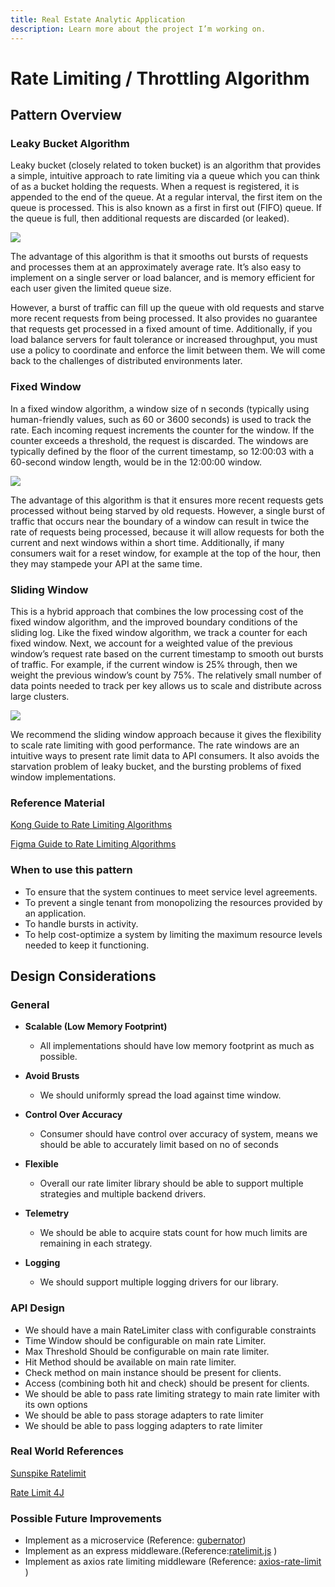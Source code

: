 ```yaml
---
title: Real Estate Analytic Application
description: Learn more about the project I’m working on.
---
```

# Rate Limiting / Throttling Algorithm

## Pattern Overview

### Leaky Bucket Algorithm

Leaky bucket (closely related to token bucket) is an algorithm that provides a simple, intuitive approach to rate limiting via a queue which you can think of as a bucket holding the requests. When a request is registered, it is appended to the end of the queue. At a regular interval, the first item on the queue is processed. This is also known as a first in first out (FIFO) queue. If the queue is full, then additional requests are discarded (or leaked).

![](https://lh6.googleusercontent.com/BgxMiDT59r8idlgbatA8aHYdDYdLGct_mRag2ZJXbY-dB_4yy5KjG5YJrbao6Ma4KLUw23AaHxUnNOmyaw_S4e865SlEXoMR_C1zthLa7SvF00earBlb47Bm656-nYYgX5Xut96j)

The advantage of this algorithm is that it smooths out bursts of requests and processes them at an approximately average rate. It’s also easy to implement on a single server or load balancer, and is memory efficient for each user given the limited queue size.

However, a burst of traffic can fill up the queue with old requests and starve more recent requests from being processed. It also provides no guarantee that requests get processed in a fixed amount of time. Additionally, if you load balance servers for fault tolerance or increased throughput, you must use a policy to coordinate and enforce the limit between them. We will come back to the challenges of distributed environments later.

### Fixed Window

In a fixed window algorithm, a window size of n seconds (typically using human-friendly values, such as 60 or 3600 seconds) is used to track the rate. Each incoming request increments the counter for the window. If the counter exceeds a threshold, the request is discarded. The windows are typically defined by the floor of the current timestamp, so 12:00:03 with a 60-second window length, would be in the 12:00:00 window.

![](https://lh5.googleusercontent.com/mBcDL8LLp-jjjOU0p5YZfdBn5Abp9Dpko170PIwHtiLejB5VX41FMst_xzBt3EEJMBvsu2WeIOjCOMPh1UQRj9revJMLLDIlKWLunShxql02ss_KqR4lchqEQaZmPiSqxmkX0ivc)

The advantage of this algorithm is that it ensures more recent requests gets processed without being starved by old requests. However, a single burst of traffic that occurs near the boundary of a window can result in twice the rate of requests being processed, because it will allow requests for both the current and next windows within a short time. Additionally, if many consumers wait for a reset window, for example at the top of the hour, then they may stampede your API at the same time.

### Sliding Window

This is a hybrid approach that combines the low processing cost of the fixed window algorithm, and the improved boundary conditions of the sliding log. Like the fixed window algorithm, we track a counter for each fixed window. Next, we account for a weighted value of the previous window’s request rate based on the current timestamp to smooth out bursts of traffic. For example, if the current window is 25% through, then we weight the previous window’s count by 75%. The relatively small number of data points needed to track per key allows us to scale and distribute across large clusters.

![](https://lh3.googleusercontent.com/aoylRSn4KjLEnyS8GYAMSM0wwS_3_69aLvBTJu4lcal36UzJwtfnEQM8tWVQlqWRrg-wWVnr_S2zinAO0iPlXisam-7ZsvnNwiTZ4wlt9rAf9MEgmDizB0qXUDzwlI8cH3E2Vtny)

We recommend the sliding window approach because it gives the flexibility to scale rate limiting with good performance. The rate windows are an intuitive ways to present rate limit data to API consumers. It also avoids the starvation problem of leaky bucket, and the bursting problems of fixed window implementations.

### Reference Material

[Kong Guide to Rate Limiting Algorithms](https://konghq.com/blog/how-to-design-a-scalable-rate-limiting-algorithm/)

[Figma Guide to Rate Limiting Algorithms](https://www.figma.com/blog/an-alternative-approach-to-rate-limiting/)

### When to use this pattern

- To ensure that the system continues to meet service level agreements.
- To prevent a single tenant from monopolizing the resources provided by an application.
- To handle bursts in activity.
- To help cost-optimize a system by limiting the maximum resource levels needed to keep it functioning.

## Design Considerations

### General

- **Scalable (Low Memory Footprint)**

  - All implementations should have low memory footprint as much as possible.

- **Avoid Brusts**

  - We should uniformly spread the load against time window.

- **Control Over Accuracy**

  - Consumer should have control over accuracy of system, means we should be able to accurately limit based on no of seconds

- **Flexible**

  - Overall our rate limiter library should be able to support multiple strategies and multiple backend drivers.

- **Telemetry**

  - We should be able to acquire stats count for how much limits are remaining in each strategy.

- **Logging**

  - We should support multiple logging drivers for our library.

### API Design

- We should have a main RateLimiter class with configurable constraints
- Time Window should be configurable on main rate Limiter.
- Max Threshold Should be configurable on main rate limiter.
- Hit Method should be available on main rate limiter.
- Check method on main instance should be present for clients.
- Access (combining both hit and check) should be present for clients.
- We should be able to pass rate limiting strategy to main rate limiter with its own options
- We should be able to pass storage adapters to rate limiter
- We should be able to pass logging adapters to rate limiter

### Real World References

[Sunspike Ratelimit](https://packagist.org/packages/sunspikes/php-ratelimiter)

[Rate Limit 4J](https://github.com/mokies/ratelimitj/tree/master/ratelimitj-redis)

### Possible Future Improvements

- Implement as a microservice (Reference: [gubernator](https://github.com/mailgun/gubernator))
- Implement as an express middleware.(Reference:[ratelimit.js](https://www.npmjs.com/package/ratelimit.js) )
- Implement as axios rate limiting middleware (Reference: [axios-rate-limit](https://www.npmjs.com/package/axios-rate-limit) )
